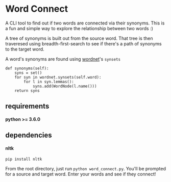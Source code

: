 # Word Connect
A CLI tool to find out if two words are connected via their synonyms. This is a fun and simple way to explore the relationship between two words :) 

A tree of synonyms is built out from the source word. That tree is then traveresed using breadth-first-search to see if there's a path of synonyms to the target word.

A word's synonyms are found using [wordnet](http://www.nltk.org/howto/wordnet.html)'s `synsets`

```
def synonyms(self):
    syns = set()
    for syn in wordnet.synsets(self.word):
        for l in syn.lemmas():
            syns.add(WordNode(l.name()))
    return syns
```



## requirements
#### python >= 3.6.0

## dependencies
#### nltk
`pip install nltk`

From the root directory, just run `python word_connect.py`. You'll be prompted for a source and target word. Enter your words and see if they connect!
